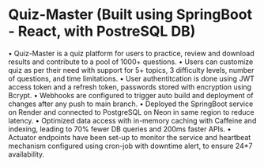 # Quiz-Master (Built using SpringBoot - React, with PostreSQL DB)
• Quiz-Master is a quiz platform for users to practice, review and download results and contribute to a pool of 1000+ questions.
• Users can customize quiz as per their need with support for 5+ topics, 3 difficulty levels, number of questions, and time limitations.
• User authentitcation is done using JWT access token and a refresh token, passwords stored with encryption using Bcrypt.
• Webhooks are configured to trigger auto build and deployment of changes after any push to main branch.
• Deployed the SpringBoot service on Render and connected to PostgreSQL on Neon in same region to reduce latency.
• Optimized data access with in-memory caching with Caffeine and indexing, leading to 70% fewer DB queries and 200ms faster APIs.
• Actuator endpoints have been set-up to monitor the service and heartbeat mechanism configured using cron-job with downtime alert, to ensure 24*7 availability.

